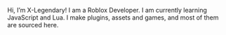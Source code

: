 Hi, I’m X-Legendary! I am a Roblox Developer. I am currently learning JavaScript and Lua. I make plugins, assets and games, and most of them are sourced here.
